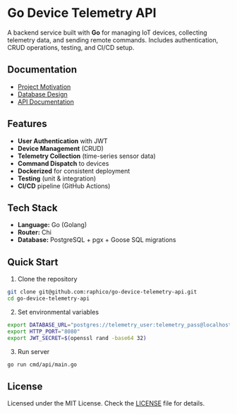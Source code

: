 # Go Device Telemetry API

A backend service built with **Go** for managing IoT devices, collecting telemetry data, and sending remote commands. Includes authentication, CRUD operations, testing, and CI/CD setup.

## Documentation

- [Project Motivation](./docs/motivation.md)
- [Database Design](./docs/database.md)
- [API Documentation](./docs/api.md)

## Features

- **User Authentication** with JWT
- **Device Management** (CRUD)
- **Telemetry Collection** (time-series sensor data)
- **Command Dispatch** to devices
- **Dockerized** for consistent deployment
- **Testing** (unit & integration)
- **CI/CD** pipeline (GitHub Actions)

## Tech Stack

- **Language:** Go (Golang)
- **Router:** Chi
- **Database:** PostgreSQL + pgx + Goose SQL migrations

## Quick Start

1. Clone the repository

```bash
git clone git@github.com:raphico/go-device-telemetry-api.git
cd go-device-telemetry-api
```

2. Set environmental variables

```bash
export DATABASE_URL="postgres://telemetry_user:telemetry_pass@localhost:5432/telemetry_db"
export HTTP_PORT="8080"
export JWT_SECRET=$(openssl rand -base64 32)
```

3. Run server

```bash
go run cmd/api/main.go
```

## License

Licensed under the MIT License. Check the [LICENSE](./LICENSE) file for details.
